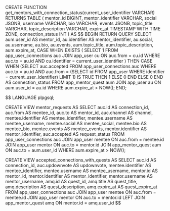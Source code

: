 CREATE FUNCTION get_mentors_with_connection_status(current_user_identifier VARCHAR)
RETURNS TABLE (
mentor_id BIGINT,
mentor_identifier VARCHAR,
social JSONB,
username VARCHAR,
bio VARCHAR,
events JSONB,
topic_title VARCHAR,
topic_description VARCHAR,
expire_at TIMESTAMP WITH TIME ZONE,
connection_status INT
) AS $$
BEGIN
RETURN QUERY
SELECT
aum.user_id AS mentor_id,
au.identifier AS mentor_identifier,
au.social,
au.username,
au.bio,
au.events,
aum.topic_title,
aum.topic_description,
aum.expire_at,
CASE
WHEN EXISTS (
SELECT 1
FROM app_user_connections auc
JOIN app_user cu ON auc.from = cu.id
WHERE auc.to = au.id
AND cu.identifier = current_user_identifier
) THEN
CASE
WHEN (SELECT auc.accepted FROM app_user_connections auc WHERE auc.to = au.id AND auc.from = (SELECT id FROM app_user WHERE identifier = current_user_identifier) LIMIT 1) IS TRUE THEN 1
ELSE 0
END
ELSE 0
END AS connection_status
FROM
app_mentor_quest aum
JOIN
app_user au ON aum.user_id = au.id
WHERE
aum.expire_at > NOW();
END;

$$
LANGUAGE plpgsql;







CREATE VIEW mentor_requests AS
SELECT
    auc.id AS connection_id,
    auc.from AS mentee_id,
    auc.to AS mentor_id,
    auc.channel AS channel,
    mentee.identifier AS mentee_identifier,
    mentee.username AS mentee_username,
    mentee.social AS mentee_social,
    mentee.bio AS mentee_bio,
    mentee.events AS mentee_events,
    mentor.identifier AS mentor_identifier,
    auc.accepted AS request_status
FROM
    app_user_connections auc
JOIN
    app_user mentee ON auc.from = mentee.id
JOIN
    app_user mentor ON auc.to = mentor.id
JOIN
    app_mentor_quest aum ON auc.to = aum.user_id
WHERE
    aum.expire_at > NOW();



CREATE VIEW accepted_connections_with_quests AS
SELECT
    auc.id AS connection_id,
    auc.updownvote AS updownvote,
    mentee.identifier AS mentee_identifier,
    mentee.username AS mentee_username,
    mentor.id AS mentor_id,
    mentor.identifier AS mentor_identifier,
    mentor.username AS mentor_username,
    amq.id AS quest_id,
    amq.title AS quest_title,
    amq.description AS quest_description,
    amq.expire_at AS quest_expire_at
FROM
    app_user_connections auc
JOIN
    app_user mentee ON auc.from = mentee.id
JOIN
    app_user mentor ON auc.to = mentor.id
LEFT JOIN
    app_mentor_quest amq ON mentor.id = amq.user_id
$$
